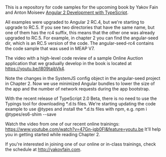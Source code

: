 This is a repository for code samples for the upcoming book by Yakov Fain and Anton Moiseev <a href="https://manning.com/books/angular-2-development-with-typescript">Angular 2 Development with TypeScript</a>. 

All examples were upgraded to Angular 2 RC.4, but we're starting to upgrade to RC.5. If you see two directories that have the same name, but one of them has the rc4 suffix, this means that the other one was already upgraded to RC.5. For example, in chapter 2 you can find the angular-seed dir, which is an RC.5 version of the code. The angular-seed-rc4 contains the code sample that was used in MEAP V7. 

 The video with a high-level code review of a sample Online Auction application that we gradually develop in the book is located at https://youtu.be/I809tajbVk4.

Note the changes in the SystemJS config object in the angular-seed project in Chapter 2. Now we use minimized Angular bundles to lower the size of the app and the number of network requests during the app bootstrap.

With the recent release of TypeScript 2.0 Beta, there is no need to use the Typings tool for downloading *.d.ts files. We're starting updating the code example to use @types and install the *.d.ts files with npm, e.g. 
npm i @types/es6-shim --save

Watch the video from one of our recent online trainings:
https://www.youtube.com/watch?v=47Gn-jgb0FI&feature=youtu.be
It'll help you in getting started while reading Chapter 2.

If you're interested in joining one of our online or in-class trainings, check the schedule at http://yakovfain.com. 